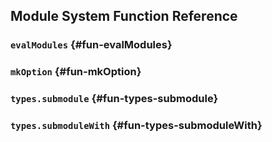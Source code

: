 
## Module System Function Reference

### `evalModules` {#fun-evalModules}

### `mkOption` {#fun-mkOption}

### `types.submodule` {#fun-types-submodule}

### `types.submoduleWith` {#fun-types-submoduleWith}
